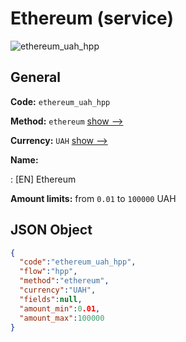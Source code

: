 
# Ethereum (service) 
![ethereum_uah_hpp](https://static.openfintech.io/payment_methods/ethereum_uah_hpp/logo.svg?w=400&c=v0.59.26#w200)  

## General 
 
**Code:** `ethereum_uah_hpp` 
 
**Method:** `ethereum` 
 [show -->](/payment-methods/ethereum/) 
 
**Currency:** `UAH` [show -->](/currencies/UAH/) 
 
**Name:** 
 
:	[EN] Ethereum 
 
**Amount limits:** from `0.01` to `100000` UAH 

## JSON Object 

```json
{
  "code":"ethereum_uah_hpp",
  "flow":"hpp",
  "method":"ethereum",
  "currency":"UAH",
  "fields":null,
  "amount_min":0.01,
  "amount_max":100000
}
```  
